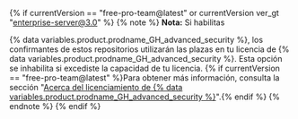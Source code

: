 {% if currentVersion == "free-pro-team@latest" or currentVersion ver_gt "enterprise-server@3.0" %}
{% note %}
**Nota:** Si habilitas

{% data variables.product.prodname_GH_advanced_security %}, los confirmantes de estos repositorios utilizarán las plazas en tu licencia de {% data variables.product.prodname_GH_advanced_security %}. Esta opción se inhabilita si excediste la capacidad de tu licencia. {% if currentVersion == "free-pro-team@latest" %}Para obtener más información, consulta la sección "[Acerca del licenciamiento de {% data variables.product.prodname_GH_advanced_security %}](/billing/managing-licensing-for-github-advanced-security/about-licensing-for-github-advanced-security)".{% endif %}
{% endnote %}
{% endif %}